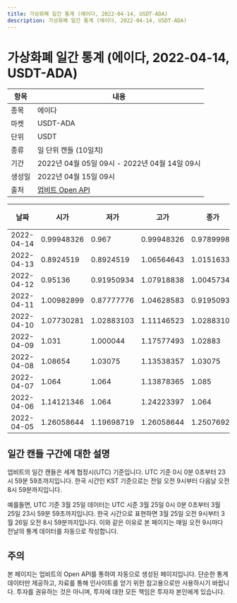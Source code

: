 ```yaml
---
title: 가상화폐 일간 통계 (에이다, 2022-04-14, USDT-ADA)
description: 가상화폐 일간 통계 (에이다, 2022-04-14, USDT-ADA)
---
```



가상화폐 일간 통계 (에이다, 2022-04-14, USDT-ADA)
===

|항목|내용|
|--|--|
|종목|에이다|
|마켓|USDT-ADA|
|단위|USDT|
|종류|일 단위 캔들 (10일치)|
|기간|2022년 04월 05일 09시 - 2022년 04월 14일 09시|
|생성일|2022년 04월 15일 09시|
|출처|[업비트 Open API](https://docs.upbit.com)|


|날짜|시가|저가|고가|종가|비고|
|--|--|--|--|--|--|
|2022-04-14|0.99948326|0.967|0.99948326|0.97899989|    |
|2022-04-13|0.8924519|0.8924519|1.06564643|1.01516333|    |
|2022-04-12|0.95136|0.91950934|1.07918838|1.0045734|    |
|2022-04-11|1.00982899|0.87777776|1.04628583|0.91950934|    |
|2022-04-10|1.07730281|1.02883103|1.11146523|1.02883103|    |
|2022-04-09|1.031|1.000044|1.17577493|1.02883|    |
|2022-04-08|1.08654|1.03075|1.13538357|1.03075|    |
|2022-04-07|1.064|1.064|1.13878365|1.085|    |
|2022-04-06|1.14121346|1.064|1.24223397|1.064|    |
|2022-04-05|1.26058644|1.19698719|1.26058644|1.25076922|    |


일간 캔들 구간에 대한 설명
---


업비트의 일간 캔들은 세계 협정시(UTC) 기준입니다. 
UTC 기준 0시 0분 0초부터 23시 59분 59초까지입니다. 
한국 시간인 KST 기준으로는 전일 오전 9시부터 다음날 오전 8시 59분까지입니다. 


예를들면, UTC 기준 3월 25일 데이터는 UTC 시준 3월 25일 0시 0분 0초부터 3월 25일 23시 59분 59초까지입니다. 
한국 시간으로 표현하면 3월 25일 오전 9시부터 3월 26일 오전 8시 59분까지입니다. 
이와 같은 이유로 본 페이지는 매일 오전 9시마다 전날의 통계 데이터를 자동으로 작성합니다. 


주의
---


본 페이지는 업비트의 Open API를 통하여 자동으로 생성된 페이지입니다. 
단순한 통계 데이터만 제공하고, 자료를 통해 인사이트를 얻기 위한 참고용으로만 사용하시기 바랍니다. 
투자를 권유하는 것은 아니며, 투자에 대한 모든 책임은 투자자 본인에게 있습니다. 
